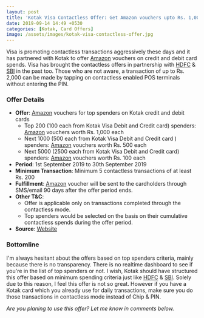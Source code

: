 ```yaml
---
layout: post
title: 'Kotak Visa Contactless Offer: Get Amazon vouchers upto Rs. 1,000'
date: 2019-09-14 14:49 +0530
categories: [Kotak, Card Offers]
image: /assets/images/kotak-visa-contactless-offer.jpg
---
```


Visa is promoting contactless transactions aggressively these days and it has partnered with Kotak to offer [Amazon](https://l.cardinfo.in/amazon) vouchers on credit and debit card spends. Visa has brought the contactless offers in partnership with [HDFC](/earn-2x-reward-points-5-cashback-on-hdfc-visa-contactless-transactions/) & [SBI](/10-cashback-on-contactless-transactions-with-visa-sbi-credit-cards/) in the past too. Those who are not aware, a transaction of up to Rs. 2,000 can be made by tapping on contactless enabled POS terminals without entering the PIN.

### Offer Details

- **Offer**: [Amazon](https://l.cardinfo.in/amazon) vouchers for top spenders on Kotak credit and debit cards
  - Top 200 (100 each from Kotak Visa Debit and Credit card) spenders: [Amazon](https://l.cardinfo.in/amazon) vouchers worth Rs. 1,000 each
  - Next 1000 (500 each from Kotak Visa Debit and Credit card ) spenders: [Amazon](https://l.cardinfo.in/amazon) vouchers worth Rs. 500 each
  - Next 5000 (2500 each from Kotak Visa Debit and Credit card) spenders: [Amazon](https://l.cardinfo.in/amazon) vouchers worth Rs. 100 each
- **Period**: 1st September 2019 to 30th September 2019
- **Minimum Transaction**: Minimum 5 contactless transactions of at least Rs. 200
- **Fulfillment**: [Amazon](https://l.cardinfo.in/amazon) voucher will be sent to the cardholders through SMS/email 90 days after the offer period ends.
- **Other T&C**:
  - Offer is applicable only on transactions completed through the contactless mode.
  - Top spenders would be selected on the basis on their cumulative contactless spends during the offer period.
- **Source**: [Website](https://www.kotak.com/en/offers/offer-details/1234588956/kotak-visa-contactless-cards.html)

### Bottomline

I'm always hesitant about the offers based on top spenders criteria, mainly because there is no transparency. There is no realtime dashboard to see if you're in the list of top spenders or not. I wish, Kotak should have structured this offer based on minimum spending criteria just like [HDFC](/earn-2x-reward-points-5-cashback-on-hdfc-visa-contactless-transactions/) & [SBI](/10-cashback-on-contactless-transactions-with-visa-sbi-credit-cards/). Solely due to this reason, I feel this offer is not so great. However if you have a Kotak card which you already use for daily transactions, make sure you do those transactions in contactless mode instead of Chip & PIN.

_Are you planing to use this offer? Let me know in comments below._
